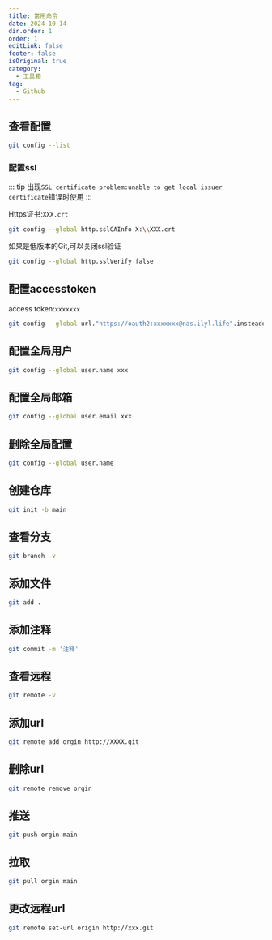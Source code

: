 ```yaml
---
title: 常用命令
date: 2024-10-14
dir.order: 1
order: 1
editLink: false
footer: false
isOriginal: true
category:
  - 工具箱
tag:
  - Github
---
```


## 查看配置

```bash
git config --list
```

### 配置ssl

::: tip
出现`SSL certificate problem:unable to get local issuer certificate`错误时使用
:::

Https证书:`XXX.crt`

```bash
git config --global http.sslCAInfo X:\\XXX.crt
```

如果是低版本的Git,可以关闭ssl验证

```bash
git config --global http.sslVerify false
```

## 配置accesstoken

access token:`xxxxxxx`

```bash
git config --global url."https://oauth2:xxxxxxx@nas.ilyl.life".insteadof "https://nas.ilyl.life"
```

## 配置全局用户

```bash
git config --global user.name xxx
```

## 配置全局邮箱

```bash
git config --global user.email xxx
```

## 删除全局配置

```bash
git config --global user.name
```

## 创建仓库

```bash
git init -b main
```

## 查看分支

```bash
git branch -v
```

## 添加文件

```bash
git add .
```

## 添加注释

```bash
git commit -m '注释'
```

## 查看远程

```bash
git remote -v
```

## 添加url

```bash
git remote add orgin http://XXXX.git
```

## 删除url

```bash
git remote remove orgin
```

## 推送

```bash
git push orgin main
```

## 拉取

```bash
git pull orgin main
```

## 更改远程url

```bash
git remote set-url origin http://xxx.git
```